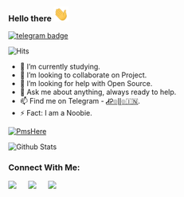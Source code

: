 ### Hello there <img src="https://raw.githubusercontent.com/ABSphreak/ABSphreak/master/gifs/Hi.gif" width="30px">
[![telegram badge](https://img.shields.io/badge/PmsHere-30302f?style=flat&logo=telegram)](https://t.me/PmsHere)

![Hits](https://hits.seeyoufarm.com/api/count/incr/badge.svg?url=https://github.com/PmsHere/)

- 🔭 I’m currently studying.
- 👬 I’m looking to collaborate on Project.
- 👀 I’m looking for help with Open Source.
- 💬 Ask me about anything, always ready to help.
- 📫 Find me on Telegram - [ᏗᎮ๏ɭɭ๏🇮🇳](https://t.me/TheRealApollo).
- ⚡ Fact: I am a Noobie.

<p align="left"> <a href="https://github.com/ryo-ma/github-profile-trophy"><img src="https://github-profile-trophy.vercel.app/?username=PmsHere" alt="PmsHere" /></a> </p>


![Github Stats](https://github-readme-stats.vercel.app/api?username=PmsHere&show_icons=true&title_color=fff&icon_color=79ff97&text_color=9f9f9f&bg_color=151515)

### Connect With Me:

[<img align="left" src="https://cdn.jsdelivr.net/npm/simple-icons@3.5.0/icons/telegram.svg" width="40px" />](https://t.me/PmsHere)
[<img align="left" src ="https://cdn.jsdelivr.net/npm/simple-icons@3.5.0/icons/gmail.svg" width="40px" />](mailto:r0459122@gmail.com)
[<img align="left" src ="https://cdn.jsdelivr.net/npm/simple-icons@3.5.0/icons/github.svg" width="40px" />](https://github.com/PmsHerr)

